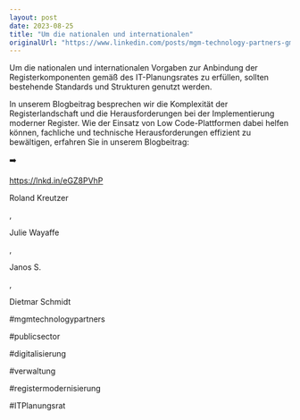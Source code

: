 ```yaml
---
layout: post
date: 2023-08-25
title: "Um die nationalen und internationalen"
originalUrl: "https://www.linkedin.com/posts/mgm-technology-partners-gmbh_register-digitalisieren-herausforderungen-activity-7094610695316537344-DibE?utm_source=share&utm_medium=member_desktop"
---
```


Um die nationalen und internationalen Vorgaben zur Anbindung der Registerkomponenten gemäß des IT-Planungsrates zu erfüllen, sollten bestehende Standards und Strukturen genutzt werden.

In unserem Blogbeitrag besprechen wir die Komplexität der Registerlandschaft und die Herausforderungen bei der Implementierung moderner Register. Wie der Einsatz von Low Code-Plattformen dabei helfen können, fachliche und technische Herausforderungen effizient zu bewältigen, erfahren Sie in unserem Blogbeitrag:

➡️

https://lnkd.in/eGZ8PVhP

Roland Kreutzer

,

Julie Wayaffe

,

Janos S.

,

Dietmar Schmidt

#mgmtechnologypartners

#publicsector

#digitalisierung

#verwaltung

#registermodernisierung

#ITPlanungsrat